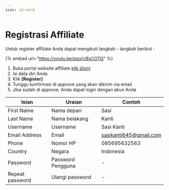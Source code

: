 ```yaml
---
icon: id-card
---
```


# Registrasi Affiliate

Untuk register affiliate Anda dapat mengikuti langkah - langkah berikut :&#x20;

{% embed url="https://youtu.be/ezorU8sCOTQ" %}

1. Buka portal website affiliate [klik disini](https://crm.nobox.ai/affiliate/authentication_affiliate/register)
2. Isi data diri Anda
3. Klik **\[Register]**
4. Tunggu konfirmasi di approve yang akan dikirim via email
5. Jika sudah di approve, Anda dapat login dengan akun Anda

| Isian           | Uraian            | Contoh                 |
| --------------- | ----------------- | ---------------------- |
| First Name      | Nama depan        | Sasi                   |
| Last Name       | Nama belakang     | Kanti                  |
| Username        | Username          | Sasi Kanti             |
| Email Address   | Email             | sasikanti645@gmail.com |
| Phone           | Nomor HP          | 085695632563           |
| Country         | Negara            | Indonesia              |
| Password        | Password Pengguna | -                      |
| Repeat password | Ulangi password   | -                      |
